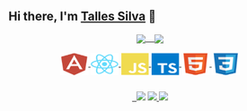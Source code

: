 ## Hi there, I'm <a href="https://github.com/talles-silva">Talles Silva</a> 👋
<div align="center">
  <a href="https://github.com/talles-silva">
  <img height="160em" align="center" src="https://github-readme-stats.vercel.app/api?username=talles-silva&show_icons=true&theme=codeSTACKr&include_all_commits=true&count_private=true" />&nbsp&nbsp&nbsp
  <img height="160em" align="center" src="https://github-readme-stats.vercel.app/api/top-langs/?username=talles-silva&layout=compact&langs_count=7&theme=codeSTACKr" />
</div>

<div align="center"> 
  <div style="display: inline_block"><br>
    <img align="center" alt="Talles-Angular" height="40" width="50" src="https://raw.githubusercontent.com/devicons/devicon/master/icons/angularjs/angularjs-plain.svg">
    <img align="center" alt="Talles-React" height="40" width="50" src="https://raw.githubusercontent.com/devicons/devicon/master/icons/react/react-original.svg">
    <img align="center" alt="Talles-Js" height="40" width="50" src="https://raw.githubusercontent.com/devicons/devicon/master/icons/javascript/javascript-plain.svg">
    <img align="center" alt="Talles-Ts" height="40" width="50" src="https://raw.githubusercontent.com/devicons/devicon/master/icons/typescript/typescript-plain.svg">
    <img align="center" alt="Talles-HTML" height="40" width="50" src="https://raw.githubusercontent.com/devicons/devicon/master/icons/html5/html5-original.svg">
    <img align="center" alt="Talles-CSS" height="40" width="50" src="https://raw.githubusercontent.com/devicons/devicon/master/icons/css3/css3-original.svg">
  </div>
  
  ##
  
 <div> &nbsp
    <a href="https://www.instagram.com/talles2/" target="_blank"><img src="https://img.shields.io/badge/-Instagram-%23E4405F?style=for-the-badge&logo=instagram&logoColor=white" target="_blank"></a>
    <a href = "mailto:talles_ramos2012@hotmail.com"><img src="https://img.shields.io/badge/-Gmail-%23333?style=for-the-badge&logo=gmail&logoColor=white" target="_blank">  </a>
    <a href="https://www.linkedin.com/in/talles-silva-855a32175/" target="_blank"><img src="https://img.shields.io/badge/LinkedIn-0077B5?style=for-the-badge&logo=linkedin&logoColor=white" target="_blank"></a> 
  </div>
  <br>



<!-- ![AnimeComputerGIF](https://user-images.githubusercontent.com/91147254/198373957-5df1dbcc-1ee9-455a-a89e-ef7886c621e2.gif) -->
</div>
